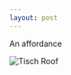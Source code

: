 ```yaml
---
layout: post
---
```


An affordance

![Tisch Roof](https://cdn.rawgit.com/Ryan-Sheehan/bad-design-presentation/6a1e7f38/images/roof_door.jpg)